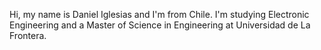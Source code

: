 Hi, my name is Daniel Iglesias and I'm from Chile. I'm studying Electronic Engineering and a Master of Science in Engineering at Universidad de La Frontera.

